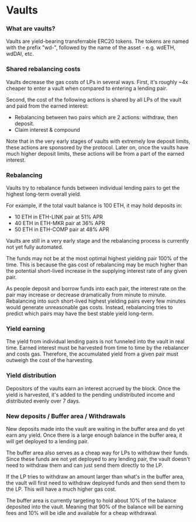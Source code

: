 # Vaults

### What are vaults?

Vaults are yield-bearing transferrable ERC20 tokens. The tokens are named with the prefix "wd-", followed by the name of the asset - e.g. wdETH, wdDAI, etc.

### Shared rebalancing costs

Vaults decrease the gas costs of LPs in several ways. First, it's roughly ~4x cheaper to enter a vault when compared to entering a lending pair.

Second, the cost of the following actions is shared by all LPs of the vault and paid from the earned interest:

* Rebalancing between two pairs which are 2 actions: withdraw, then deposit.
* Claim interest & compound

Note that in the very early stages of vaults with extremely low deposit limits, these actions are sponsored by the protocol. Later on, once the vaults have much higher deposit limits, these actions will be from a part of the earned interest.

### Rebalancing

Vaults try to rebalance funds between individual lending pairs to get the highest long-term overall yield.

For example, if the total vault balance is 100 ETH, it may hold deposits in:

* 10 ETH in ETH-LINK pair at 51% APR
* 40 ETH in ETH-MKR pair at 36% APR
* 50 ETH in ETH-COMP pair at 48% APR

Vaults are still in a very early stage and the rebalancing process is currently not yet fully automated.

The funds may not be at the most optimal highest yielding pair 100% of the time. This is because the gas cost of rebalancing may be much higher than the potential short-lived increase in the supplying interest rate of any given pair.

As people deposit and borrow funds into each pair, the interest rate on the pair may increase or decrease dramatically from minute to minute. Rebalancing into such short-lived highest yielding pairs every few minutes would generate unreasonable gas costs. Instead, rebalancing tries to predict which pairs may have the best stable yield long-term.

### Yield earning

The yield from individual lending pairs is not funneled into the vault in real time. Earned interest must be harvested from time to time by the rebalancer and costs gas. Therefore, the accumulated yield from a given pair must outweigh the cost of the harvesting.

### Yield distribution

Depositors of the vaults earn an interest accrued by the block. Once the yield is harvested, it's added to the pending undistributed income and distributed evenly over 7 days.

### New deposits / Buffer area / Withdrawals

New deposits made into the vault are waiting in the buffer area and do yet earn any yield. Once there is a large enough balance in the buffer area, it will get deployed to a lending pair.

The buffer area also serves as a cheap way for LPs to withdraw their funds. Since these funds are not yet deployed to any lending pair, the vault doesn't need to withdraw them and can just send them directly to the LP.

If the LP tries to withdraw an amount larger than what's in the buffer area, the vault will first need to withdraw deployed funds and then send them to the LP. This will have a much higher gas cost.

The buffer area is currently targeting to hold about 10% of the balance deposited into the vault.  Meaning that 90% of the balance will be earning fees and 10% will be idle and available for a cheap withdrawal.

